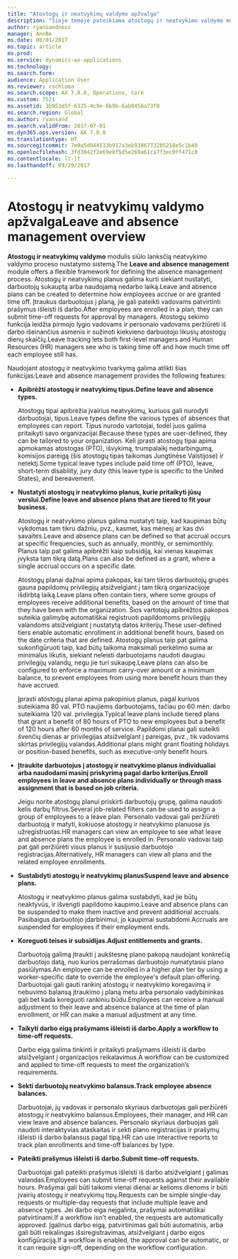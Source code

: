 ```yaml
---
title: "Atostogų ir neatvykimų valdymo apžvalga"
description: "Šioje temoje pateikiama atostogų ir neatvykimo valdymo modulio apžvalga. Šis modulis siūlo lanksčią neatvykimo valdymo proceso nustatymo sistemą. Atostogų ir neatvykimų planus galima kurti siekiant nustatyti, darbuotojų sukauptą arba naudojamą nedarbo laiką."
author: ryansandness
manager: AnnBe
ms.date: 08/01/2017
ms.topic: article
ms.prod: 
ms.service: dynamics-ax-applications
ms.technology: 
ms.search.form: 
audience: Application User
ms.reviewer: rschloma
ms.search.scope: AX 7.0.0, Operations, Core
ms.custom: 7521
ms.assetid: 3b953d5f-6325-4c9e-8b9b-6ab0458a73f8
ms.search.region: Global
ms.author: ryansand
ms.search.validFrom: 2017-07-01
ms.dyn365.ops.version: AX 7.0.0
ms.translationtype: HT
ms.sourcegitcommit: 7e0a5d044133b917a3eb9386773205218e5c1b40
ms.openlocfilehash: 3fd3842f2e69e8f5d5e269a61ca7f3ec0ff471c0
ms.contentlocale: lt-lt
ms.lasthandoff: 09/29/2017

---
```

# <a name="leave-and-absence-management-overview"></a><span data-ttu-id="36a85-105">Atostogų ir neatvykimų valdymo apžvalga</span><span class="sxs-lookup"><span data-stu-id="36a85-105">Leave and absence management overview</span></span>

<span data-ttu-id="36a85-106">**Atostogų ir neatvykimų valdymo** modulis siūlo lanksčią neatvykimo valdymo proceso nustatymo sistemą.</span><span class="sxs-lookup"><span data-stu-id="36a85-106">The **Leave and absence management** module offers a flexible framework for defining the absence management process.</span></span> <span data-ttu-id="36a85-107">Atostogų ir neatvykimų planus galima kurti siekiant nustatyti, darbuotojų sukauptą arba naudojamą nedarbo laiką.</span><span class="sxs-lookup"><span data-stu-id="36a85-107">Leave and absence plans can be created to determine how employees accrue or are granted time off.</span></span> <span data-ttu-id="36a85-108">Įtraukus darbuotojus į planą, jie gali pateikti vadovams patvirtinti prašymus išleisti iš darbo.</span><span class="sxs-lookup"><span data-stu-id="36a85-108">After employees are enrolled in a plan, they can submit time-off requests for approval by managers.</span></span> <span data-ttu-id="36a85-109">Atostogų sekimo funkcija leidžia pirmojo lygio vadovams ir personalo vadovams peržiūrėti iš darbo išeinančius asmenis ir sužinoti kiekvieno darbuotojo likusių atostogų dienų skaičių.</span><span class="sxs-lookup"><span data-stu-id="36a85-109">Leave tracking lets both first-level managers and Human Resources (HR) managers see who is taking time off and how much time off each employee still has.</span></span>  

<span data-ttu-id="36a85-110">Naudojant atostogų ir neatvykimo tvarkymą galima atlikti šias funkcijas:</span><span class="sxs-lookup"><span data-stu-id="36a85-110">Leave and absence management provides the following features:</span></span> 

- <span data-ttu-id="36a85-111">**Apibrėžti atostogų ir neatvykimų tipus.**</span><span class="sxs-lookup"><span data-stu-id="36a85-111">**Define leave and absence types.**</span></span>

    <span data-ttu-id="36a85-112">Atostogų tipai apibrėžia įvairius neatvykimų, kuriuos gali nurodyti darbuotojai, tipus.</span><span class="sxs-lookup"><span data-stu-id="36a85-112">Leave types define the various types of absences that employees can report.</span></span> <span data-ttu-id="36a85-113">Tipus nurodo vartotojai, todėl juos galima pritaikyti savo organizacijai.</span><span class="sxs-lookup"><span data-stu-id="36a85-113">Because these types are user-defined, they can be tailored to your organization.</span></span> <span data-ttu-id="36a85-114">Keli įprasti atostogų tipai apima apmokamas atostogas (PTO), išvykimą, trumpalaikį nedarbingumą, komisijos pareigą (šis atostogų tipas taikomas Jungtinėse Valstijose) ir netektį.</span><span class="sxs-lookup"><span data-stu-id="36a85-114">Some typical leave types include paid time off (PTO), leave, short-term disability, jury duty (this leave type is specific to the United States), and bereavement.</span></span> 

- <span data-ttu-id="36a85-115">**Nustatyti atostogų ir neatvykimo planus, kurie pritaikyti jūsų verslui.**</span><span class="sxs-lookup"><span data-stu-id="36a85-115">**Define leave and absence plans that are tiered to fit your business.**</span></span>

    <span data-ttu-id="36a85-116">Atostogų ir neatvykimo planus galima nustatyti taip, kad kaupimas būtų vykdomas tam tikru dažniu, pvz., kasmet, kas mėnesį ar kas dvi savaites.</span><span class="sxs-lookup"><span data-stu-id="36a85-116">Leave and absence plans can be defined so that accrual occurs at specific frequencies, such as annually, monthly, or semimonthly.</span></span> <span data-ttu-id="36a85-117">Planus taip pat galima apibrėžti kaip subsidiją, kai vienas kaupimas įvyksta tam tikrą datą.</span><span class="sxs-lookup"><span data-stu-id="36a85-117">Plans can also be defined as a grant, where a single accrual occurs on a specific date.</span></span> 

    <span data-ttu-id="36a85-118">Atostogų planai dažnai apima pakopas, kai tam tikros darbuotojų grupės gauna papildomų privilegijų atsižvelgiant į tam tikrą organizacijoje išdirbtą laiką.</span><span class="sxs-lookup"><span data-stu-id="36a85-118">Leave plans often contain tiers, where some groups of employees receive additional benefits, based on the amount of time that they have been with the organization.</span></span> <span data-ttu-id="36a85-119">Šios vartotojų apibrėžtos pakopos suteikia galimybę automatiškai registruoti papildomoms privilegijų valandoms atsižvelgiant į nustatytą datos kriterijų.</span><span class="sxs-lookup"><span data-stu-id="36a85-119">These user-defined tiers enable automatic enrollment in additional benefit hours, based on the date criteria that are defined.</span></span> <span data-ttu-id="36a85-120">Atostogų planus taip pat galima sukonfigūruoti taip, kad būtų taikoma maksimali perkėlimo suma ar minimalus likutis, siekiant neleisti darbuotojams naudoti daugiau privilegijų valandų, negu jie turi sukaupę.</span><span class="sxs-lookup"><span data-stu-id="36a85-120">Leave plans can also be configured to enforce a maximum carry-over amount or a minimum balance, to prevent employees from using more benefit hours than they have accrued.</span></span> 

    <span data-ttu-id="36a85-121">Įprasti atostogų planai apima pakopinius planus, pagal kuriuos suteikiama 80 val. PTO naujiems darbuotojams, tačiau po 60 mėn. darbo suteikiama 120 val. privilegija.</span><span class="sxs-lookup"><span data-stu-id="36a85-121">Typical leave plans include tiered plans that grant a benefit of 80 hours of PTO to new employees but a benefit of 120 hours after 60 months of service.</span></span> <span data-ttu-id="36a85-122">Papildomi planai gali suteikti švenčių dienas ar privilegijas atsižvelgiant į pareigas, pvz., tik vadovams skirtas privilegijų valandas.</span><span class="sxs-lookup"><span data-stu-id="36a85-122">Additional plans might grant floating holidays or position-based benefits, such as executive-only benefit hours.</span></span>

- <span data-ttu-id="36a85-123">**Įtraukite darbuotojus į atostogų ir neatvykimo planus individualiai arba naudodami masinį priskyrimą pagal darbo kriterijus.**</span><span class="sxs-lookup"><span data-stu-id="36a85-123">**Enroll employees in leave and absence plans individually or through mass assignment that is based on job criteria.**</span></span>

    <span data-ttu-id="36a85-124">Jeigu norite atostogų planui priskirti darbuotojų grupę, galima naudoti kelis darbų filtrus.</span><span class="sxs-lookup"><span data-stu-id="36a85-124">Several job-related filters can be used to assign a group of employees to a leave plan.</span></span> <span data-ttu-id="36a85-125">Personalo vadovai gali peržiūrėti darbuotoją ir matyti, kokiuose atostogų ir neatvykimo planuose jis užregistruotas.</span><span class="sxs-lookup"><span data-stu-id="36a85-125">HR managers can view an employee to see what leave and absence plans the employee is enrolled in.</span></span> <span data-ttu-id="36a85-126">Personalo vadovai taip pat gali peržiūrėti visus planus ir susijusio darbuotojo registracijas.</span><span class="sxs-lookup"><span data-stu-id="36a85-126">Alternatively, HR managers can view all plans and the related employee enrollments.</span></span>

- <span data-ttu-id="36a85-127">**Sustabdyti atostogų ir neatvykimų planus**</span><span class="sxs-lookup"><span data-stu-id="36a85-127">**Suspend leave and absence plans.**</span></span>

    <span data-ttu-id="36a85-128">Atostogų ir neatvykimo planus galima sustabdyti, kad jie būtų neaktyvūs, ir išvengti papildomo kaupimo.</span><span class="sxs-lookup"><span data-stu-id="36a85-128">Leave and absence plans can be suspended to make them inactive and prevent additional accruals.</span></span> <span data-ttu-id="36a85-129">Pasibaigus darbuotojo įdarbinimui, jo kaupimai sustabdomi.</span><span class="sxs-lookup"><span data-stu-id="36a85-129">Accruals are suspended for employees if their employment ends.</span></span>  

- <span data-ttu-id="36a85-130">**Koreguoti teises ir subsidijas.**</span><span class="sxs-lookup"><span data-stu-id="36a85-130">**Adjust entitlements and grants.**</span></span>

    <span data-ttu-id="36a85-131">Darbuotoją galimą įtraukti į aukštesnę plano pakopą naudojant konkrečią darbuotojo datą, nuo kurios perrašomas darbuotojo numatytasis plano pasiūlymas.</span><span class="sxs-lookup"><span data-stu-id="36a85-131">An employee can be enrolled in a higher plan tier by using a worker-specific date to override the employee's default plan offering.</span></span> <span data-ttu-id="36a85-132">Darbuotojai gali gauti rankinį atostogų ir neatvykimo koregavimą ir nebuvimo balansą įtraukimo į planą metu arba personalo vadybininkas gali bet kada koreguoti rankiniu būdu.</span><span class="sxs-lookup"><span data-stu-id="36a85-132">Employees can receive a manual adjustment to their leave and absence balance at the time of plan enrollment, or HR can make a manual adjustment at any time.</span></span> 

- <span data-ttu-id="36a85-133">**Taikyti darbo eigą prašymams išleisti iš darbo.**</span><span class="sxs-lookup"><span data-stu-id="36a85-133">**Apply a workflow to time-off requests.**</span></span>

     <span data-ttu-id="36a85-134">Darbo eigą galima tinkinti ir pritaikyti prašymams išleisti iš darbo atsižvelgiant į organizacijos reikalavimus.</span><span class="sxs-lookup"><span data-stu-id="36a85-134">A workflow can be customized and applied to time-off requests to meet the organization’s requirements.</span></span>  

- <span data-ttu-id="36a85-135">**Sekti darbuotojų neatvykimo balansus.**</span><span class="sxs-lookup"><span data-stu-id="36a85-135">**Track employee absence balances.**</span></span>

    <span data-ttu-id="36a85-136">Darbuotojai, jų vadovas ir personalo skyriaus darbuotojas gali peržiūrėti atostogų ir neatvykimo balansus.</span><span class="sxs-lookup"><span data-stu-id="36a85-136">Employees, their manager, and HR can view leave and absence balances.</span></span> <span data-ttu-id="36a85-137">Personalo skyriaus darbuojas gali naudoti interaktyvias ataskaitas ir sekti plano registracijas ir prašymų išleisti iš darbo balansus pagal tipą.</span><span class="sxs-lookup"><span data-stu-id="36a85-137">HR can use interactive reports to track plan enrollments and time-off balances by type.</span></span> 

- <span data-ttu-id="36a85-138">**Pateikti prašymus išleisti iš darbo.**</span><span class="sxs-lookup"><span data-stu-id="36a85-138">**Submit time-off requests.**</span></span>

    <span data-ttu-id="36a85-139">Darbuotojai gali pateikti prašymus išleisti iš darbo atsižvelgiant į galimas valandas.</span><span class="sxs-lookup"><span data-stu-id="36a85-139">Employees can submit time-off requests against their available hours.</span></span> <span data-ttu-id="36a85-140">Prašymai gali būti taikomi vienai dienai ar kelioms dienoms ir būti įvairių atostogų ir neatvykimų tipų.</span><span class="sxs-lookup"><span data-stu-id="36a85-140">Requests can be simple single-day requests or multiple-day requests that include multiple leave and absence types.</span></span> <span data-ttu-id="36a85-141">Jei darbo eiga neįgalinta, prašymai automatiškai patvirtinami.</span><span class="sxs-lookup"><span data-stu-id="36a85-141">If a workflow isn't enabled, the requests are automatically approved.</span></span> <span data-ttu-id="36a85-142">Įgalinus darbo eigą, patvirtinimas gali būti automatinis, arba gali būti reikalingas išsiregistravimas, atsižvelgiant į darbo eigos konfigūraciją.</span><span class="sxs-lookup"><span data-stu-id="36a85-142">If a workflow is enabled, the approval can be automatic, or it can require sign-off, depending on the workflow configuration.</span></span>

